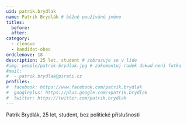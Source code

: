```yaml
---
uid: patrik.brydlak
name: Patrik Brydlák # běžně používáné jméno
titles:
  before: 
  after: 
category:
  - clenove
  - kandidat-obec
ordclenove: 18
description: 25 let, student # zobrazuje se v lide
#img: people/patrik-brydlak.jpg # zakomentuj radek dokud není fotka
#mail:
#  - patrik.brydlak@pirati.cz
profiles:
#  facebook: https://www.facebook.com/patrik.brydlak
#  googleplus: https://plus.google.com/+patrik.brydlak
#  twitter: https://twitter.com/patrik.brydlak
---
```


Patrik Brydlák, 25 let, student, bez politické příslušnosti

